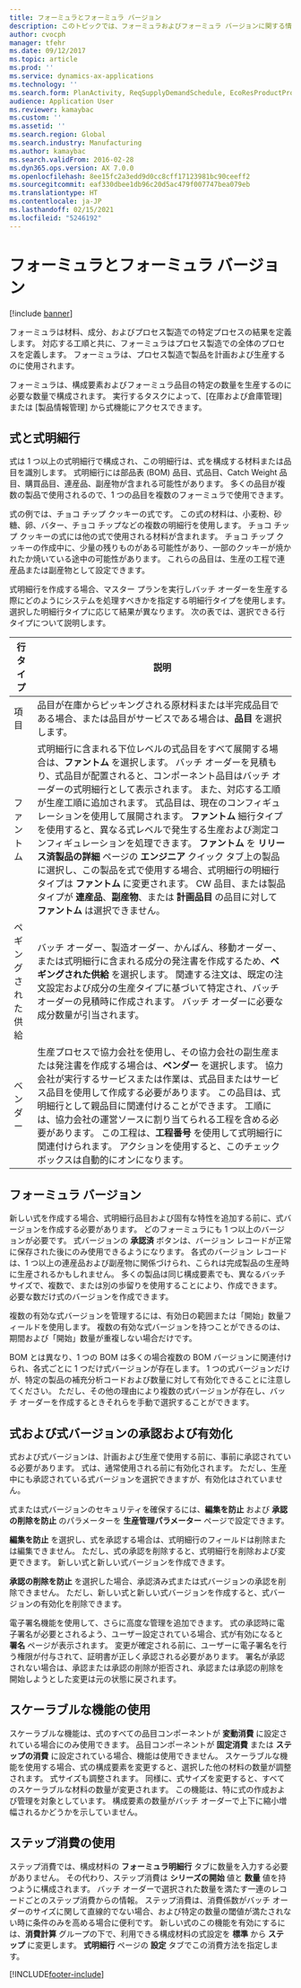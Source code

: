 ```yaml
---
title: フォーミュラとフォーミュラ バージョン
description: このトピックでは、フォーミュラおよびフォーミュラ バージョンに関する情報を提供します。 フォーミュラは材料、成分、およびプロセス製造での特定プロセスの結果を定義します。 フォーミュラは、プロセス製造で製品を計画および生産するのに使用されます。
author: cvocph
manager: tfehr
ms.date: 09/12/2017
ms.topic: article
ms.prod: ''
ms.service: dynamics-ax-applications
ms.technology: ''
ms.search.form: PlanActivity, ReqSupplyDemandSchedule, EcoResProductProdTypeFormulaNoActiveFormulaFormPart
audience: Application User
ms.reviewer: kamaybac
ms.custom: ''
ms.assetid: ''
ms.search.region: Global
ms.search.industry: Manufacturing
ms.author: kamaybac
ms.search.validFrom: 2016-02-28
ms.dyn365.ops.version: AX 7.0.0
ms.openlocfilehash: 8ee15fc2a3edd9d0cc8cff17123981bc90ceeff2
ms.sourcegitcommit: eaf330dbee1db96c20d5ac479f007747bea079eb
ms.translationtype: HT
ms.contentlocale: ja-JP
ms.lasthandoff: 02/15/2021
ms.locfileid: "5246192"
---
```

# <a name="formulas-and-formula-versions"></a>フォーミュラとフォーミュラ バージョン

[!include [banner](../includes/banner.md)]

フォーミュラは材料、成分、およびプロセス製造での特定プロセスの結果を定義します。 対応する工順と共に、フォーミュラはプロセス製造での全体のプロセスを定義します。 フォーミュラは、プロセス製造で製品を計画および生産するのに使用されます。

フォーミュラは、構成要素およびフォーミュラ品目の特定の数量を生産するのに必要な数量で構成されます。 実行するタスクによって、[在庫および倉庫管理] または [製品情報管理] から式機能にアクセスできます。

## <a name="formulas-and-formula-lines"></a>式と式明細行
式は 1 つ以上の式明細行で構成され、この明細行は、式を構成する材料または品目を識別します。 式明細行には部品表 (BOM) 品目、式品目、Catch Weight 品目、購買品目、連産品、副産物が含まれる可能性があります。 多くの品目が複数の製品で使用されるので、1 つの品目を複数のフォーミュラで使用できます。

式の例では、チョコ チップ クッキーの式です。 この式の材料は、小麦粉、砂糖、卵、バター、チョコ チップなどの複数の明細行を使用します。 チョコ チップ クッキーの式には他の式で使用される材料が含まれます。 チョコ チップ クッキーの作成中に、少量の残りものがある可能性があり、一部のクッキーが焼かれたか焼いている途中の可能性があります。 これらの品目は、生産の工程で連産品または副産物として設定できます。

式明細行を作成する場合、マスター プランを実行しバッチ オーダーを生産する際にどのようにシステムを処理すべきかを指定する明細行タイプを使用します。 選択した明細行タイプに応じて結果が異なります。 次の表では、選択できる行タイプについて説明します。 

| 行タイプ     | 説明  |
|---------------|--------------|
| 項目          | 品目が在庫からピッキングされる原材料または半完成品目である場合、または品目がサービスである場合は、**品目** を選択します。 |
| ファントム       | 式明細行に含まれる下位レベルの式品目をすべて展開する場合は、**ファントム** を選択します。 バッチ オーダーを見積もり、式品目が配置されると、コンポーネント品目はバッチ オーダーの式明細行として表示されます。 また、対応する工順が生産工順に追加されます。 式品目は、現在のコンフィギュレーションを使用して展開されます。 **ファントム** 細行タイプを使用すると、異なる式レベルで発生する生産および測定コンフィギュレーションを処理できます。 **ファントム** を **リリース済製品の詳細** ページの **エンジニア** クイック タブ上の製品に選択し、この製品を式で使用する場合、式明細行の明細行タイプは **ファントム** に変更されます。 CW 品目、または製品タイプが **連産品**、**副産物**、または **計画品目** の品目に対して **ファントム** は選択できません。 |
| ペギングされた供給 | バッチ オーダー、製造オーダー、かんばん、移動オーダー、または式明細行に含まれる成分の発注書を作成するため、**ペギングされた供給** を選択します。 関連する注文は、既定の注文設定および成分の生産タイプに基づいて特定され、バッチ オーダーの見積時に作成されます。 バッチ オーダーに必要な成分数量が引当されます。 |
| ベンダー        | 生産プロセスで協力会社を使用し、その協力会社の副生産または発注書を作成する場合は、**ベンダー** を選択します。 協力会社が実行するサービスまたは作業は、式品目またはサービス品目を使用して作成する必要があります。 この品目は、式明細行として親品目に関連付けることができます。 工順には、協力会社の運営ソースに割り当てられる工程を含める必要があります。 この工程は、**工程番号** を使用して式明細行に関連付けられます。 アクションを使用すると、このチェック ボックスは自動的にオンになります。 |

## <a name="formula-versions"></a>フォーミュラ バージョン
新しい式を作成する場合、式明細行品目および固有な特性を追加する前に、式バージョンを作成する必要があります。 どのフォーミュラにも 1 つ以上のバージョンが必要です。 式バージョンの **承認済** ボタンは、バージョン レコードが正常に保存された後にのみ使用できるようになります。 各式のバージョン レコードは、1 つ以上の連産品および副産物に関係づけられ、こられは完成製品の生産時に生産されるかもしれません。 多くの製品は同じ構成要素でも、異なるバッチ サイズで、複数で、または別の歩留りを使用することにより、作成できます。 必要な数だけ式のバージョンを作成できます。

複数の有効な式バージョンを管理するには、有効日の範囲または「開始」数量フィールドを使用します。 複数の有効な式バージョンを持つことができるのは、期間および「開始」数量が重複しない場合だけです。

BOM とは異なり、1 つの BOM は多くの場合複数の BOM バージョンに関連付けられ、各式ごとに 1 つだけ式バージョンが存在します。 1 つの式バージョンだけが、特定の製品の補充分析コードおよび数量に対して有効化できることに注意してください。 ただし、その他の理由により複数の式バージョンが存在し、バッチ オーダーを作成するときそれらを手動で選択することができます。

## <a name="approve-and-activate-formulas-and-formula-versions"></a>式および式バージョンの承認および有効化
式および式バージョンは、計画および生産で使用する前に、事前に承認されている必要があります。 式は、通常使用される前に有効化されます。 ただし、生産中にも承認されている式バージョンを選択できますが、有効化はされていません。

式または式バージョンのセキュリティを確保するには、**編集を防止** および **承認の削除を防止** のパラメーターを **生産管理パラメーター** ページで設定できます。

**編集を防止** を選択し、式を承認する場合は、式明細行のフィールドは削除または編集できません。 ただし、式の承認を削除すると、式明細行を削除および変更できます。 新しい式と新しい式バージョンを作成できます。

**承認の削除を防止** を選択した場合、承認済み式または式バージョンの承認を削除できません。 ただし、新しい式と新しい式バージョンを作成すると、式バージョンの有効化を削除できます。

電子署名機能を使用して、さらに高度な管理を追加できます。 式の承認時に電子署名が必要とされるよう、ユーザー設定されている場合、式が有効になると **署名** ページが表示されます。 変更が確定される前に、ユーザーに電子署名を行う権限が付与されて、証明書が正しく承認される必要があります。 署名が承認されない場合は、承認または承認の削除が拒否され、承認または承認の削除を開始しようとした変更は元の状態に戻されます。

## <a name="use-the-scalable-feature"></a>スケーラブルな機能の使用
スケーラブルな機能は、式のすべての品目コンポーネントが **変動消費** に設定されている場合にのみ使用できます。 品目コンポーネントが **固定消費** または **ステップの消費** に設定されている場合、機能は使用できません。 スケーラブルな機能を使用する場合、式の構成要素を変更すると、選択した他の材料の数量が調整されます。 式サイズも調整されます。 同様に、式サイズを変更すると、すべてのスケーラブルな材料の数量が変更されます。 この機能は、特に式の作成および管理を対象としています。 構成要素の数量がバッチ オーダーで上下に縮小増幅されるかどうかを示していません。

## <a name="use-step-consumption"></a>ステップ消費の使用
ステップ消費では、構成材料の **フォーミュラ明細行** タブに数量を入力する必要がありません。 その代わり、ステップ消費は **シリーズの開始** 値と **数量** 値を持つように構成されます。 バッチ オーダーで選択された数量を満たす一連のレコードごとのステップ消費からの情報。 ステップ消費は、消費係数がバッチ オーダーのサイズに関して直線的でない場合、および特定の数量の閾値が満たされない時に条件のみを高める場合に便利です。 新しい式のこの機能を有効にするには、**消費計算** グループの下で、利用できる構成材料の式設定を **標準** から **ステップ** に変更します。 **式明細行** ページの **設定** タブでこの消費方法を指定します。


[!INCLUDE[footer-include](../../includes/footer-banner.md)]